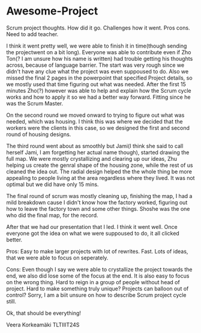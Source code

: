# Awesome-Project

Scrum project thoughts. How did it go. Challenges how it went. Pros cons. Need to add teacher.

I think it went pretty well, we were able to finish it in time(though sending the projectwent on a bit long). Everyone was able to contribute even if Zho Ton(? I am unsure how his name is written) had trouble getting his thoughts across, because of language barrier. The start was very rough since we didn't have any clue what the project was even suppoused to do. Also we missed the final 2 pages in the powerpoint that specified Project details, so we mostly used that time figuring out what was needed. After the first 15 minutes Zho(?) however was able to help and explain how the Scrum cycle works and how to apply it so we had a better way forward. Fitting since he was the Scrum Master.

On the second round we moved onward to trying to figure out what was needed, which was housing. I think this was where we decided that the workers were the clients in this case, so we designed the first and second round of housing designs.

The third round went about as smoothly but Jami(I think she said to call herself Jami, I am forgetting her actual name though), started drawing the full map. We were mostly crystallizing and clearing up our ideas, Zhu helping us create the genral shape of the housing zone, while the rest of us cleaned the idea out. The radial design helped the the whole thing be more appealing to people living at the area regardless where they lived. It was not optimal but we did have only 15 mins.

The final round of scrum was mostly cleaning up, finishing the map, I had a mild breakdown cause I didn't know how the factory worked, figuring out how to leave the factory town and some other things. Shoshe was the one who did the final map, for the record.

After that we had our presentation that I led. I think it went well. Once everyone got the idea on what we were suppoused to do, it all clicked better.

Pros: Easy to make larger projects with lot of rewrites. Fast. Lots of ideas, that we were able to focus on seperately.

Cons: Even though I say we were able to crystallize the project towards the end, we also did lose some of the focus at the end. It is also easy to focus on the wrong thing. Hard to reign in a group of people without head of project. Hard to make something truly unique? Projects can balloon out of control? Sorry, I am a biit unsure on how to describe Scrum project cycle still.

Ok, that should be everything!

Veera Korkeamäki TLTIIIT24S

